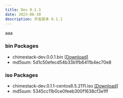 ```yaml
---
title: Dev 0.1.1
date: 2023-06-30
description: 开发版本 0.1.1
---
```


aaa


### bin Packages
- chimestack-dev.0.0.1.bin [[Download]](/downloads/releases/dev-0.1.1/chimestack-dev.0.1.1.bin)  
- md5sum: 5d1c50efecd54b33b1fb6411b4ec70e8

### iso Packages 
- chimestack-dev.0.1.1-centos8.5.2111.iso [[Download]](/downloads/releases/dev-0.1.1/chimestack-dev.0.1.1-centos8.5.2111.iso)   
- md5sum: 5345cc11b0ce0feeb300f1638cf3e1ff